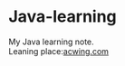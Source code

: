 # Java-learning
My Java learning note. 
<br>
Leaning place:[acwing.com](https://www.acwing.com/activity/content/2230/)
